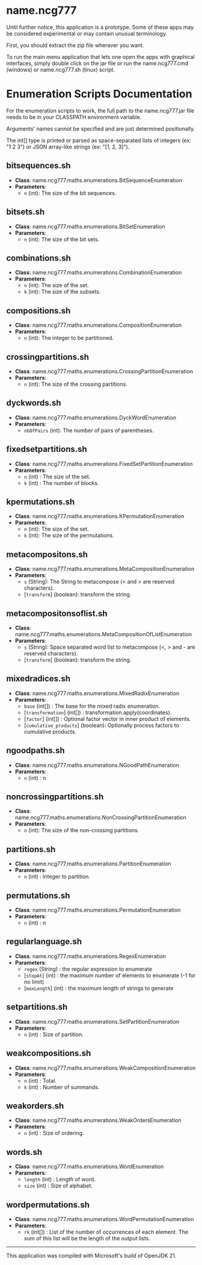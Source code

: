 # name.ncg777
Until further notice, this application is a prototype. Some of these apps may be considered experimental or may contain unusual terminology.

First, you should extract the zip file wherever you want.

To run the main menu application that lets one open the apps with graphical interfaces, simply double click on the jar file or run the name.ncg777.cmd (windows) or name.ncg777.sh (linux) script.

# Enumeration Scripts Documentation
For the enumeration scripts to work, the full path to the name.ncg777.jar file needs to be in your CLASSPATH environment variable.

Arguments' names cannot be specified and are just determined positionally.

The int[] type is printed or parsed as space-separated lists of integers (ex: "1 2 3") or JSON array-like strings (ex: "[1, 2, 3]").

## bitsequences.sh
- **Class**: name.ncg777.maths.enumerations.BitSequenceEnumeration
- **Parameters**: 
  - `n` (int): The size of the bit sequences.
  
## bitsets.sh
- **Class**: name.ncg777.maths.enumerations.BitSetEnumeration
- **Parameters**: 
  - `n` (int): The size of the bit sets.

## combinations.sh
- **Class**: name.ncg777.maths.enumerations.CombinationEnumeration
- **Parameters**: 
  - `n` (int): The size of the set.
  - `k` (int): The size of the subsets.

## compositions.sh
- **Class**: name.ncg777.maths.enumerations.CompositionEnumeration
- **Parameters**: 
  - `n` (int): The integer to be partitioned.

## crossingpartitions.sh
- **Class**: name.ncg777.maths.enumerations.CrossingPartitionEnumeration
- **Parameters**: 
  - `n` (int): The size of the crossing partitions.
   
## dyckwords.sh
- **Class**: name.ncg777.maths.enumerations.DyckWordEnumeration
- **Parameters**: 
  - `nbOfPairs` (int): The number of pairs of parentheses.

## fixedsetpartitions.sh
- **Class**: name.ncg777.maths.enumerations.FixedSetPartitionEnumeration
- **Parameters**: 
  - `n` (int) : The size of the set.
  - `k` (int) : The number of blocks.

## kpermutations.sh
- **Class**: name.ncg777.maths.enumerations.KPermutationEnumeration
- **Parameters**: 
  - `n` (int): The size of the set.
  - `k` (int): The size of the permutations.

## metacompositons.sh
- **Class**: name.ncg777.maths.enumerations.MetaCompositionEnumeration
- **Parameters**: 
  - `s` (String): The String to metacompose (< and > are reserved characters).
  - [`transform`] (boolean): transform the string.

## metacompositonsoflist.sh
- **Class**: name.ncg777.maths.enumerations.MetaCompositionOfListEnumeration
- **Parameters**: 
  - `s` (String): Space separated word list to metacompose (<, > and - are reserved characters).
  - [`transform`] (boolean): transform the string.
  
## mixedradices.sh
- **Class**: name.ncg777.maths.enumerations.MixedRadixEnumeration
- **Parameters**: 
  - `base` (int[]) : The base for the mixed radix enumeration.
  - [`transformation`] (int[]) : transformation.apply(coordinates).
  - [`factor`] (int[]) : Optional factor vector in inner product of elements.
  - [`cumulative_products`] (boolean): Optionally process factors to cumulative products.
 
## ngoodpaths.sh
- **Class**: name.ncg777.maths.enumerations.NGoodPathEnumeration
- **Parameters**: 
  - `n` (int) : n

## noncrossingpartitions.sh
- **Class**: name.ncg777.maths.enumerations.NonCrossingPartitionEnumeration
- **Parameters**: 
  - `n` (int): The size of the non-crossing partitions.

## partitions.sh
- **Class**: name.ncg777.maths.enumerations.PartitionEnumeration
- **Parameters**: 
  - `n` (int) : Integer to partition.

## permutations.sh
- **Class**: name.ncg777.maths.enumerations.PermutationEnumeration
- **Parameters**: 
  - `n` (int) : n
  
## regularlanguage.sh
- **Class**: name.ncg777.maths.enumerations.RegexEnumeration
- **Parameters**:
  - `regex` (String) : the regular expression to enumerate
  - [`stopAt`] (int) : the maximum number of elements to enumerate (-1 for no limit)
  - [`maxLength`] (int) : the maximum length of strings to generate
  
## setpartitions.sh
- **Class**: name.ncg777.maths.enumerations.SetPartitionEnumeration
- **Parameters**: 
  - `n` (int) : Size of partition.

## weakcompositions.sh
- **Class**: name.ncg777.maths.enumerations.WeakCompositionEnumeration
- **Parameters**: 
  - `n` (int) : Total.
  - `k` (int) : Number of summands.

## weakorders.sh
- **Class**: name.ncg777.maths.enumerations.WeakOrdersEnumeration
- **Parameters**: 
  - `n` (int) : Size of ordering.
  
## words.sh
- **Class**: name.ncg777.maths.enumerations.WordEnumeration
- **Parameters**: 
  - `length` (int) : Length of word.
  - `size` (int) : Size of alphabet.

## wordpermutations.sh
- **Class**: name.ncg777.maths.enumerations.WordPermutationEnumeration
- **Parameters**: 
  - `rk` (int[]) : List of the number of occurrences of each element. The sum of this list will be the length of the output lists.

---
This application was compiled with Microsoft's build of OpenJDK 21.